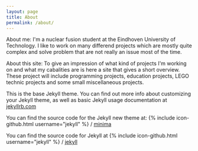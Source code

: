 ```yaml
---
layout: page
title: About
permalink: /about/
---
```


About me:
I'm a nuclear fusion student at the Eindhoven University of Technology. I like to work on many differend projects which are mostly quite complex and solve problem that are not really an issue most of the time. 

About this site:
To give an impression of what kind of projects I'm working on and what my cabalities are is here a site that gives a short overview. These project will include programming projects, education projects, LEGO technic projects and some small miscellaneous projects.


This is the base Jekyll theme. You can find out more info about customizing your Jekyll theme, as well as basic Jekyll usage documentation at [jekyllrb.com](http://jekyllrb.com/)

You can find the source code for the Jekyll new theme at:
{% include icon-github.html username="jekyll" %} /
[minima](https://github.com/jekyll/minima)

You can find the source code for Jekyll at
{% include icon-github.html username="jekyll" %} /
[jekyll](https://github.com/jekyll/jekyll)




